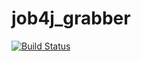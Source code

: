 # job4j_grabber
[![Build Status](https://app.travis-ci.com/max-piter/job4j_grabber.svg?branch=master)](https://app.travis-ci.com/max-piter/job4j_grabber)

